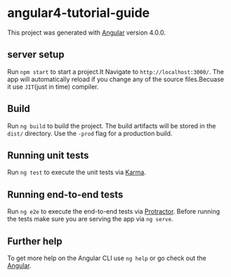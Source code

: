 # angular4-tutorial-guide

This project was generated with [Angular](https://github.com/angular) version 4.0.0.

## server setup

Run `npm start` to start a project.It Navigate to `http://localhost:3000/`. The app will automatically reload if you change any of the source files.Becuase it use `JIT`(just in time) compiler.


## Build

Run `ng build` to build the project. The build artifacts will be stored in the `dist/` directory. Use the `-prod` flag for a production build.

## Running unit tests

Run `ng test` to execute the unit tests via [Karma](https://karma-runner.github.io).

## Running end-to-end tests

Run `ng e2e` to execute the end-to-end tests via [Protractor](http://www.protractortest.org/).
Before running the tests make sure you are serving the app via `ng serve`.

## Further help

To get more help on the Angular CLI use `ng help` or go check out the [Angular](https://github.com/angular).